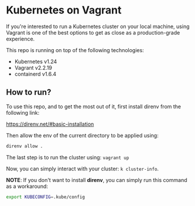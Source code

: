 # Kubernetes on Vagrant

If you're interested to run a Kubernetes cluster on your local machine, using Vagrant is
one of the best options to get as close as a production-grade experience.

This repo is running on top of the following technologies:

- Kubernetes v1.24
- Vagrant v2.2.19
- containerd v1.6.4

## How to run?

To use this repo, and to get the most out of it, first install direnv from the following
link:

<https://direnv.net/#basic-installation>

Then allow the env of the current directory to be applied using:

```bash
direnv allow .
```

The last step is to run the cluster using: `vagrant up`

Now, you can simply interact with your cluster: `k cluster-info`.

**NOTE**: If you don't want to install **direnv**, you can simply run this command as a
workaround:

```bash
export KUBECONFIG=.kube/config
```
